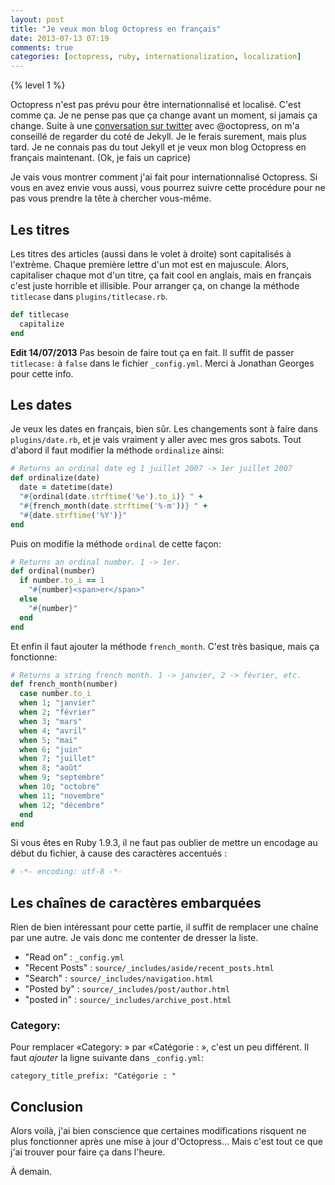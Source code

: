 ```yaml
---
layout: post
title: "Je veux mon blog Octopress en français"
date: 2013-07-13 07:19
comments: true
categories: [octopress, ruby, internationalization, localization]
---
```


{% level 1 %}

Octopress n'est pas prévu pour être internationnalisé et localisé. C'est
comme ça. Je ne pense pas que ça change avant un moment, si jamais ça
change. Suite à une
[conversation sur twitter](https://twitter.com/lkdjiin/status/355699071895343105)
avec @octopress, on m'a
conseillé de regarder du coté de Jekyll. Je le ferais surement, mais plus
tard. Je ne connais pas du tout Jekyll et je veux mon blog Octopress en
français maintenant. (Ok, je fais un caprice)

<!-- more -->

Je vais vous montrer comment j'ai fait pour internationnalisé Octopress.
Si vous en avez envie vous aussi, vous pourrez suivre cette procédure
pour ne pas vous prendre la tête à chercher vous-même.

Les titres
-------------
Les titres des articles (aussi dans le volet à droite) sont capitalisés à
l'extrème. Chaque première lettre d'un mot est en majuscule.  Alors,
capitaliser chaque mot d'un titre, ça fait cool en anglais, mais en français
c'est juste horrible et illisible. Pour arranger ça, on change la méthode
`titlecase` dans `plugins/titlecase.rb`.

``` ruby plugins/titlecase.rb
def titlecase
  capitalize
end
```

**Edit 14/07/2013** Pas besoin de faire tout ça en fait. Il suffit de passer
`titlecase:` à `false` dans le fichier `_config.yml`. Merci à Jonathan Georges
pour cette info.

Les dates
--------------
Je veux les dates en français, bien sûr. Les changements sont à faire
dans `plugins/date.rb`, et je vais vraiment y aller avec mes gros sabots.
Tout d'abord il faut modifier la méthode `ordinalize` ainsi:

``` ruby méthode ordinalize dans plugins/date.rb
# Returns an ordinal date eg 1 juillet 2007 -> 1er juillet 2007
def ordinalize(date)
  date = datetime(date)
  "#{ordinal(date.strftime('%e').to_i)} " +
  "#{french_month(date.strftime('%-m'))} " +
  "#{date.strftime('%Y')}"
end
```

Puis on modifie la méthode `ordinal` de cette façon:

``` ruby méthode ordinal dans plugins/date.rb
# Returns an ordinal number. 1 -> 1er.
def ordinal(number)
  if number.to_i == 1
    "#{number}<span>er</span>"
  else
    "#{number}"
  end
end
```

Et enfin il faut ajouter la méthode `french_month`. C'est très basique, mais ça
fonctionne:

``` ruby méthode french_month dans plugins/date.rb
# Returns a string french month. 1 -> janvier, 2 -> février, etc.
def french_month(number)
  case number.to_i
  when 1; "janvier"
  when 2; "février"
  when 3; "mars"
  when 4; "avril"
  when 5; "mai"
  when 6; "juin"
  when 7; "juillet"
  when 8; "août"
  when 9; "septembre"
  when 10; "octobre"
  when 11; "novembre"
  when 12; "décembre"
  end
end
```

Si vous êtes en Ruby 1.9.3, il ne faut pas oublier de mettre un encodage
au début du fichier, à cause des caractères accentués :

``` ruby 1ère ligne de plugins/date.rb
# -*- encoding: utf-8 -*-
```


Les chaînes de caractères embarquées
------------------------------------
Rien de bien intéressant pour cette partie, il suffit de remplacer une
chaîne par une autre. Je vais donc me contenter de dresser la liste.

* "Read on" : `_config.yml`
* "Recent Posts" : `source/_includes/aside/recent_posts.html`
* "Search" : `source/_includes/navigation.html`
* "Posted by" : `source/_includes/post/author.html`
* "posted in" : `source/_includes/archive_post.html`

### Category:
Pour remplacer «Category: » par «Catégorie : », c'est un peu différent.
Il faut *ajouter* la ligne suivante dans `_config.yml`:

```
category_title_prefix: "Catégorie : "
```


Conclusion
----------
Alors voilà, j'ai bien conscience que certaines modifications risquent ne plus
fonctionner après une mise à jour d'Octopress… Mais c'est tout ce que j'ai
trouver pour faire ça dans l'heure.

À demain.

